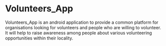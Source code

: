 # Volunteers_App
Volunteers_App is an android application to provide a common platform for organisations looking for volunteers and people who are willing to volunteer. It will help to raise awareness among people about various volunteering opportunities within their locality.
